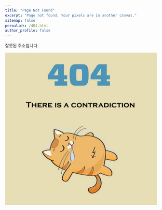 ```yaml
---
title: "Page Not Found"
excerpt: "Page not found. Your pixels are in another canvas."
sitemap: false
permalink: /404.html
author_profile: false
---
```


잘못된 주소입니다.

<img src="\assets\images\404_3_b.png" alt="about" style="max-width: 100%; height: auto;"/>